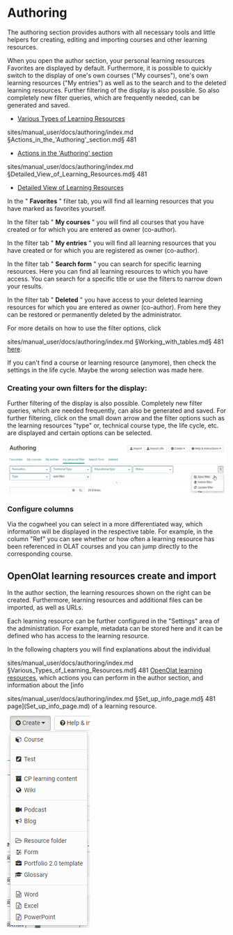 # Authoring

The authoring section provides authors with all necessary tools and little
helpers for creating, editing and importing courses and other learning
resources.

When you open the author section, your personal learning resources Favorites
are displayed by default. Furthermore, it is possible to quickly switch to the
display of one's own courses ("My courses"), one's own learning resources ("My
entries") as well as to the search and to the deleted learning resources.
Further filtering of the display is also possible. So also completely new
filter queries, which are frequently needed, can be generated and saved.

  * [Various Types of Learning Resources](Various_Types_of_Learning_Resources.md)

sites/manual_user/docs/authoring/index.md §Actions_in_the_'Authoring'_section.md§ 481
  * [Actions in the 'Authoring' section](Actions_in_the_'Authoring'_section.md)

sites/manual_user/docs/authoring/index.md §Detailed_View_of_Learning_Resources.md§ 481
  * [Detailed View of Learning Resources](Detailed_View_of_Learning_Resources.md)

In the " **Favorites** " filter tab, you will find all learning resources that
you have marked as favorites yourself.

In the filter tab " **My courses** " you will find all courses that you have
created or for which you are entered as owner (co-author).

In the filter tab " **My entries** " you will find all learning resources that
you have created or for which you are registered as owner (co-author).

In the filter tab " **Search form** " you can search for specific learning
resources. Here you can find all learning resources to which you have access.
You can search for a specific title or use the filters to narrow down your
results.

In the filter tab " **Deleted** " you have access to your deleted learning
resources for which you are entered as owner (co-author). From here they can
be restored or permanently deleted by the administrator.

For more details on how to use the filter options, click

sites/manual_user/docs/authoring/index.md §Working_with_tables.md§ 481
[here](../personal/Working_with_tables.md).

If you can't find a course or learning resource (anymore), then check the
settings in the life cycle. Maybe the wrong selection was made here.

### Creating your own filters for the display:

Further filtering of the display is also possible. Completely new filter
queries, which are needed frequently, can also be generated and saved. For
further filtering, click on the small down arrow and the filter options such
as the learning resources "type" or, technical course type, the life cycle,
etc. are displayed and certain options can be selected.

![](assets/authoring_personal_filter.jpg)

### Configure columns

Via the cogwheel you can select in a more differentiated way, which
information will be displayed in the respective table. For example, in the
column "Ref" you can see whether or how often a learning resource has been
referenced in OLAT courses and you can jump directly to the corresponding
course.

  

##   OpenOlat learning resources create and import

In the author section, the learning resources shown on the right can be
created. Furthermore, learning resources and additional files can be imported,
as well as URLs.

Each learning resource can be further configured in the "Settings" area of the
administration. For example, metadata can be stored here and it can be defined
who has access to the learning resource.

In the following chapters you will find explanations about the individual

sites/manual_user/docs/authoring/index.md §Various_Types_of_Learning_Resources.md§ 481
[OpenOlat learning resources](Various_Types_of_Learning_Resources.md), which
actions you can perform in the author section, and information about the [info

sites/manual_user/docs/authoring/index.md §Set_up_info_page.md§ 481
page](Set_up_info_page.md) of a learning resource.

![](assets/create161.png)

